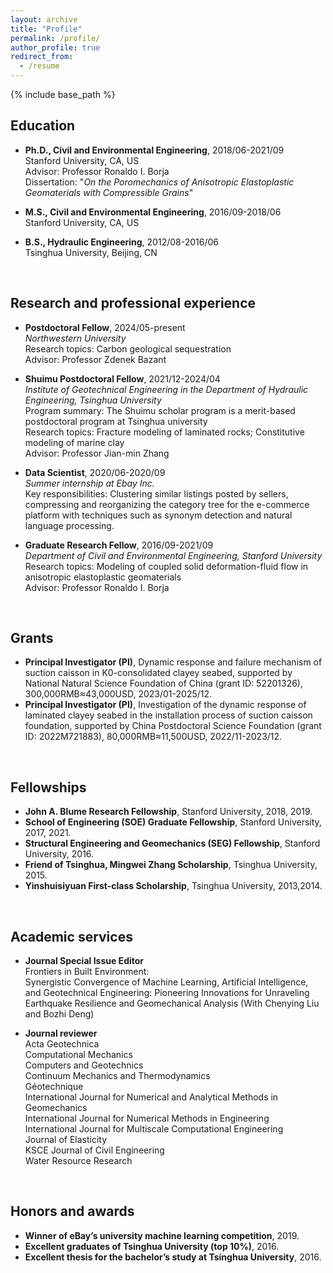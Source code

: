 ```yaml
---
layout: archive
title: "Profile"
permalink: /profile/
author_profile: true
redirect_from:
  - /resume
---
```


{% include base_path %}

## Education
* <b>Ph.D., Civil and Environmental Engineering</b>, 2018/06-2021/09   
  Stanford University, CA, US    
  Advisor: Professor Ronaldo I. Borja   
  Dissertation: "<i>On the Poromechanics of Anisotropic Elastoplastic Geomaterials with Compressible Grains</i>"  
  
* <b>M.S., Civil and Environmental Engineering</b>, 2016/09-2018/06   
  Stanford University, CA, US    
  
* <b>B.S., Hydraulic Engineering</b>, 2012/08-2016/06   
  Tsinghua University, Beijing, CN    
<br>

## Research and professional experience
* <b>Postdoctoral Fellow</b>, 2024/05-present  
  <i>Northwestern University</i>   
  Research topics: Carbon geological sequestration  
  Advisor: Professor Zdenek Bazant  

* <b>Shuimu Postdoctoral Fellow</b>, 2021/12-2024/04  
  <i>Institute of Geotechnical Engineering in the Department of Hydraulic Engineering, Tsinghua University</i>   
  Program summary: The Shuimu scholar program is a merit-based postdoctoral program at Tsinghua university  
  Research topics: Fracture modeling of laminated rocks; Constitutive modeling of marine clay  
  Advisor: Professor Jian-min Zhang

* <b>Data Scientist</b>, 2020/06-2020/09  
  <i>Summer internship at Ebay Inc.</i>  
  Key responsibilities: Clustering similar listings posted by sellers, compressing and reorganizing the category tree for the e-commerce platform with techniques such as synonym detection and natural language processing.

* <b>Graduate Research Fellow</b>, 2016/09-2021/09  
  <i>Department of Civil and Environmental Engineering, Stanford University</i>  
  Research topics: Modeling of coupled solid deformation-fluid flow in anisotropic elastoplastic geomaterials  
  Advisor: Professor Ronaldo I. Borja  
<br>    

## Grants
* <b>Principal Investigator (PI)</b>, Dynamic response and failure mechanism of suction caisson in K0-consolidated clayey seabed, supported by National Natural Science Foundation of China (grant ID: 52201326), 300,000RMB≈43,000USD, 2023/01-2025/12.
* <b>Principal Investigator (PI)</b>, Investigation of the dynamic response of laminated clayey seabed in the installation process of suction caisson foundation, supported by China Postdoctoral Science Foundation (grant ID: 2022M721883), 80,000RMB≈11,500USD, 2022/11-2023/12.
<br>
  
## Fellowships
* <b>John A. Blume Research Fellowship</b>, Stanford University, 2018, 2019.  
* <b>School of Engineering (SOE) Graduate Fellowship</b>, Stanford University, 2017, 2021.
* <b>Structural Engineering and Geomechanics (SEG) Fellowship</b>, Stanford University, 2016.
* <b>Friend of Tsinghua, Mingwei Zhang Scholarship</b>, Tsinghua University, 2015.
* <b>Yinshuisiyuan First-class Scholarship</b>, Tsinghua University, 2013,2014.  
<br>

## Academic services
* <b>Journal Special Issue Editor</b>  
  Frontiers in Built Environment:  
  Synergistic Convergence of Machine Learning, Artificial Intelligence, and Geotechnical Engineering: Pioneering Innovations for Unraveling Earthquake Resilience and Geomechanical Analysis (With Chenying Liu and Bozhi Deng)
  
* <b>Journal reviewer</b>  
  Acta Geotechnica  
  Computational Mechanics  
  Computers and Geotechnics  
  Continuum Mechanics and Thermodynamics  
  Géotechnique  
  International Journal for Numerical and Analytical Methods in Geomechanics  
  International Journal for Numerical Methods in Engineering  
  International Journal for Multiscale Computational Engineering  
  Journal of Elasticity  
  KSCE Journal of Civil Engineering  
  Water Resource Research  
<br>

## Honors and awards
* <b>Winner of eBay’s university machine learning competition</b>, 2019.
* <b>Excellent graduates of Tsinghua University (top 10%)</b>, 2016.
* <b>Excellent thesis for the bachelor’s study at Tsinghua University</b>, 2016.
